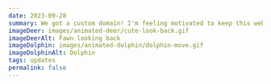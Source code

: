 ```yaml
---
date: 2023-09-28
summary: We got a custom domain! I'm feeling motivated to keep this website going haha! Besides that, I updated the home page text, added a chatbox, added the previous versions of the website to the sidebar, added a Spotify playlist, added a counter in the footer and a page for credits. I also did a 404 page. Other pages might come soon, maybe.
imageDeer: images/animated-deer/cute-look-back.gif
imageDeerAlt: Fawn looking back
imageDolphin: images/animated-dolphin/dolphin-move.gif
imageDolphinAlt: Dolphin
tags: updates
permalink: false
---
```

